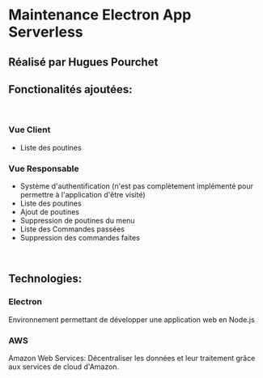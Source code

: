 # Maintenance Electron App Serverless
## Réalisé par Hugues Pourchet

## Fonctionalités ajoutées:
<br/>
<h3> Vue Client</h3>
<ul>
  <li>Liste des poutines</li>
  </ul>
  <h3>Vue Responsable</h3>
  <ul>
  <li>Système d'authentification (n'est pas complètement implémenté pour permettre à l'application d'être visité) 
  <li>Liste des poutines</li>
  <li>Ajout de poutines</li>
  <li>Suppression de poutines du menu</li>
  <li>Liste des Commandes passées</li>
  <li>Suppression des commandes faites</li>
  </ul>
  <br/>
  <h2>Technologies:</h2>
  <h3>Electron</h3>
  Environnement permettant de développer une application web en Node.js
  
  ### AWS
  Amazon Web Services: Décentraliser les données et leur traitement grâce aux services de cloud d'Amazon. 
  
  
